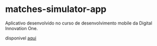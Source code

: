 # matches-simulator-app
Aplicativo desenvolvido no curso de desenvolvimento mobile da Digital Innovation One. 

disponivel [aqui](https://github.com/Douglasdr7/matches-simulator-app)
